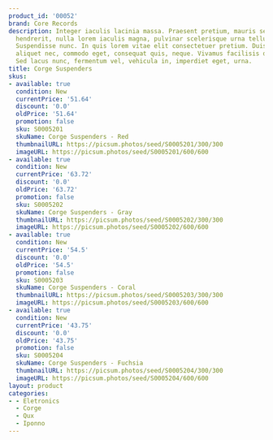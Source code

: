 ```yaml
---
product_id: '00052'
brand: Core Records
description: Integer iaculis lacinia massa. Praesent pretium, mauris sed fermentum
  hendrerit, nulla lorem iaculis magna, pulvinar scelerisque urna tellus a justo.
  Suspendisse nunc. In quis lorem vitae elit consectetuer pretium. Duis sapien sem,
  aliquet nec, commodo eget, consequat quis, neque. Vivamus facilisis diam at odio.
  Sed lacus nunc, fermentum vel, vehicula in, imperdiet eget, urna.
title: Corge Suspenders
skus:
- available: true
  condition: New
  currentPrice: '51.64'
  discount: '0.0'
  oldPrice: '51.64'
  promotion: false
  sku: S0005201
  skuName: Corge Suspenders - Red
  thumbnailURL: https://picsum.photos/seed/S0005201/300/300
  imageURL: https://picsum.photos/seed/S0005201/600/600
- available: true
  condition: New
  currentPrice: '63.72'
  discount: '0.0'
  oldPrice: '63.72'
  promotion: false
  sku: S0005202
  skuName: Corge Suspenders - Gray
  thumbnailURL: https://picsum.photos/seed/S0005202/300/300
  imageURL: https://picsum.photos/seed/S0005202/600/600
- available: true
  condition: New
  currentPrice: '54.5'
  discount: '0.0'
  oldPrice: '54.5'
  promotion: false
  sku: S0005203
  skuName: Corge Suspenders - Coral
  thumbnailURL: https://picsum.photos/seed/S0005203/300/300
  imageURL: https://picsum.photos/seed/S0005203/600/600
- available: true
  condition: New
  currentPrice: '43.75'
  discount: '0.0'
  oldPrice: '43.75'
  promotion: false
  sku: S0005204
  skuName: Corge Suspenders - Fuchsia
  thumbnailURL: https://picsum.photos/seed/S0005204/300/300
  imageURL: https://picsum.photos/seed/S0005204/600/600
layout: product
categories:
- - Eletronics
  - Corge
  - Qux
  - Iponno
---
```

